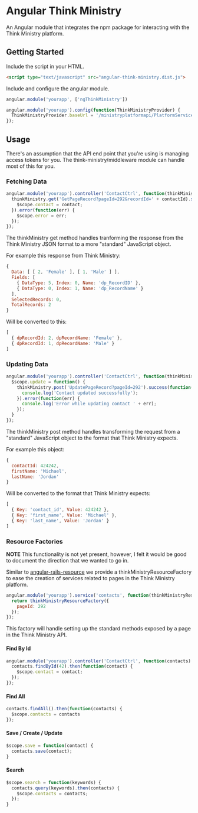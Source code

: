 # Angular Think Ministry

An Angular module that integrates the npm package for interacting with the
Think Ministry platform.

## Getting Started

Include the script in your HTML.

```html
<script type="text/javascript" src="angular-think-ministry.dist.js">
```

Include and configure the angular module.

```javascript
angular.module('yourapp', ['ngThinkMinistry'])

angular.module('yourapp').config(function(ThinkMinistryProvider) {
  ThinkMinistryProvider.baseUrl = '/ministryplatformapi/PlatformService.svc'
});
```

## Usage

There's an assumption that the API end point that you're using is managing
access tokens for you. The think-ministry/middleware module can handle most of
this for you.

### Fetching Data

```javascript
angular.module('yourapp').controller('ContactCtrl', function(thinkMinistry) {
  thinkMinistry.get('GetPageRecord?pageId=292&recordId=' + contactId).success(function(contact) {
    $scope.contact = contact;
  }).error(function(err) {
    $scope.error = err;
  });
});
```

The thinkMinistry get method handles tranforming the response from the Think
Ministry JSON format to a more "standard" JavaScript object.

For example this response from Think Ministry:

```javascript
{ 
  Data: [ [ 2, 'Female' ], [ 1, 'Male' ] ],
  Fields: [ 
    { DataType: 5, Index: 0, Name: 'dp_RecordID' },
    { DataType: 0, Index: 1, Name: 'dp_RecordName' } 
  ],
  SelectedRecords: 0,
  TotalRecords: 2 
}
```

Will be converted to this:

```javascript
[
  { dpRecordId: 2, dpRecordName: 'Female' },
  { dpRecordId: 1, dpRecordName: 'Male' }
]
```

### Updating Data

```javascript
angular.module('yourapp').controller('ContactCtrl', function(thinkMinistry) {
  $scope.update = function() {
    thinkMinistry.post('UpdatePageRecord?pageId=292').success(function() {
      console.log('Contact updated successfully');
    }).error(function(err) {
      console.log('Error while updating contact ' + err);
    });
  }
});
```

The thinkMinistry post method handles transforming the request from a
"standard" JavaScript object to the format that Think Ministry expects.

For example this object:

```javascript
{
  contactId: 424242,
  firstName: 'Michael',
  lastName: 'Jordan'
}
```

Will be converted to the format that Think Ministry expects:

```javascript
[
  { Key: 'contact_id', Value: 424242 },
  { Key: 'first_name', Value: 'Michael' },
  { Key: 'last_name', Value: 'Jordan' }
]
```

### Resource Factories

**NOTE** This functionality is not yet present, however, I felt it would be
good to document the direction that we wanted to go in.

Similar to
[angular-rails-resource](https://github.com/FineLinePrototyping/angularjs-rails-resource)
we provide a thinkMinistryResourceFactory to ease the creation of services
related to pages in the Think Ministry platform.

```javascript
angular.module('yourapp').service('contacts', function(thinkMinistryResourceFactory) {
  return thinkMinistryResourceFactory({
    pageId: 292     
  });
});
```

This factory will handle setting up the standard methods exposed by a page in
the Think Ministry API.

#### Find By Id

```javascript
angular.module('yourapp').controller('ContactCtrl', function(contacts) {
  contacts.findById(42).then(function(contact) {
    $scope.contact = contact;
  });
});
```

#### Find All

```javascript
contacts.findAll().then(function(contacts) {
  $scope.contacts = contacts
});
```

#### Save / Create / Update

```javascript
$scope.save = function(contact) {
  contacts.save(contact);
}
```

#### Search

```javascript
$scope.search = function(keywords) {
  contacts.query(keywords).then(contacts) {
    $scope.contacts = contacts;
  });
}
```
